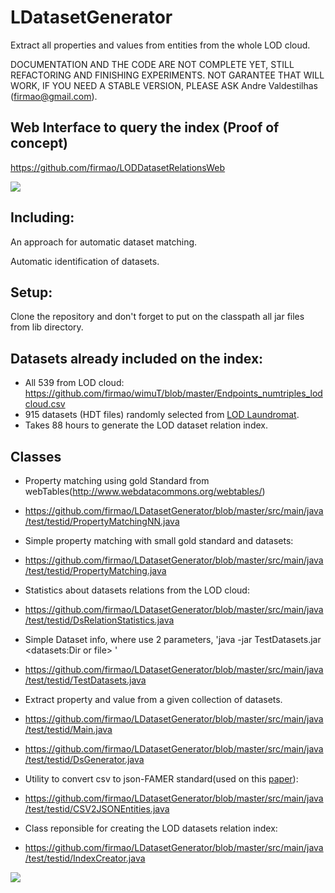 # LDatasetGenerator
Extract all properties and values from entities from the whole LOD cloud.

DOCUMENTATION AND THE CODE ARE NOT COMPLETE YET, STILL REFACTORING AND FINISHING EXPERIMENTS. NOT GARANTEE THAT WILL WORK, IF YOU NEED A STABLE VERSION, PLEASE ASK Andre Valdestilhas (firmao@gmail.com).

## Web Interface to query the index (Proof of concept)
https://github.com/firmao/LODDatasetRelationsWeb

<img src="http://139.18.13.76:8082/queryIndex.png">

## Including: 
An approach for automatic dataset matching.

Automatic identification of datasets.

## Setup:
Clone the repository and don't forget to put on the classpath all jar files from lib directory.

## Datasets already included on the index:
- All 539 from LOD cloud: https://github.com/firmao/wimuT/blob/master/Endpoints_numtriples_lodcloud.csv
- 915 datasets (HDT files) randomly selected from [LOD Laundromat](http://lodlaundromat.org/).
- Takes 88 hours to generate the LOD dataset relation index.

## Classes
- Property matching using gold Standard from webTables(http://www.webdatacommons.org/webtables/)
- https://github.com/firmao/LDatasetGenerator/blob/master/src/main/java/test/testid/PropertyMatchingNN.java

- Simple property matching with small gold standard and datasets:
- https://github.com/firmao/LDatasetGenerator/blob/master/src/main/java/test/testid/PropertyMatching.java

- Statistics about datasets relations from the LOD cloud:
- https://github.com/firmao/LDatasetGenerator/blob/master/src/main/java/test/testid/DsRelationStatistics.java

- Simple Dataset info, where use 2 parameters, 'java -jar TestDatasets.jar <datasets:Dir or file> <SPARQL query>'
- https://github.com/firmao/LDatasetGenerator/blob/master/src/main/java/test/testid/TestDatasets.java
  
- Extract property and value from a given collection of datasets.
- https://github.com/firmao/LDatasetGenerator/blob/master/src/main/java/test/testid/Main.java
- https://github.com/firmao/LDatasetGenerator/blob/master/src/main/java/test/testid/DsGenerator.java

- Utility to convert csv to json-FAMER standard(used on this [paper](https://dbs.uni-leipzig.de/en/publication/title/knowledge_graph_completion_with_famer)):
- https://github.com/firmao/LDatasetGenerator/blob/master/src/main/java/test/testid/CSV2JSONEntities.java

- Class reponsible for creating the LOD datasets relation index:
- https://github.com/firmao/LDatasetGenerator/blob/master/src/main/java/test/testid/IndexCreator.java

<img src="http://139.18.13.76:8082/createIndex.png">
